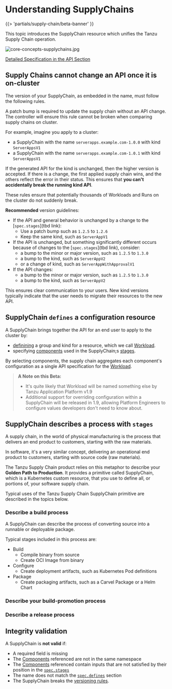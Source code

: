 # Understanding SupplyChains

{{> 'partials/supply-chain/beta-banner' }}

This topic introduces the SupplyChain resource which unifies the Tanzu Supply Chain operation.

![core-concepts-supplychains.jpg](./images/core-concepts-supplychains.jpg)

[Detailed Specification in the API Section](../../reference/api/supplychain.hbs.md)

## <a id="not-change-api"></a> Supply Chains cannot change an API once it is on-cluster

The version of your SupplyChain, as embedded in the name, must follow the following rules.

A patch bump is required to update the supply chain without an API change.
The controller will ensure this rule cannot be broken when comparing supply chains on cluster.

For example, imagine you apply to a cluster:

* a SupplyChain with the name `serverapps.example.com-1.0.0` with kind `ServerAppsV1`
* a SupplyChain with the name `serverapps.example.com-1.0.1` with kind `ServerAppsV1`

If the generated API for the kind is unchanged, then the higher version is accepted.
If there is a change, the first applied supply chain wins, and the others reflect the error in their status.
This ensures that **you can't accidentally break the running kind API**.

These rules ensure that potentially thousands of Workloads and Runs on the cluster do not suddenly break.

**Recommended** version guidelines:

* If the API and general behavior is unchanged by a change to the [`spec.stages`](tbd link):
  * Use a patch bump such as `1.2.5` to `1.2.6`
  * Keep the same kind, such as `ServerAppV1`
* If the API is unchanged, but something significantly different occurs because of changes to the [`spec.stages`](tbd link), consider:
  * a bump to the minor or major version, such as `1.2.5` to `1.3.0`
  * a bump to the kind, such as `ServerAppV2`
  * or a change of kind, such as `ServerAppWithApprovalV1`
* If the API changes:
  * a bump to the minor or major version, such as `1.2.5` to `1.3.0`
  * a bump to the kind, such as `ServerAppV2`

This ensures clear communication to your users. New kind versions typically indicate that the user
needs to migrate their resources to the new API.


## SupplyChain `defines` a configuration resource

A SupplyChain brings together the API for an end user to apply to the cluster by:

* [definining](../../reference/api/supplychain.hbs.md#specdefines) a group and kind for a resource, which we call [Workload].
* specifying [components] used in the SupplyChain;s [stages](../../reference/api/supplychain.hbs.md#specstages).

By selecting components, the supply chain aggregates each component's configuration as a single API specification for the [Workload].

> **A Note on this Beta:**
> 
> * It's quite likely that Workload will be named something else by Tanzu Application Platform v1.9
> * Additional support for overriding configuration within a SupplyChain will be released in 1.9, allowing Platform Engineers to configure values developers don't need to know about.

## SupplyChain describes a process with `stages`

A supply chain, in the world of physical manufacturing is the process that delivers an end product to customers, starting with the raw materials.

In software, it's a very similar concept, delivering an operational end product to customers, starting with source code (raw materials).

The Tanzu Supply Chain product relies on this metaphor to describe your **Golden Path to Production**. 
It provides a primitive called SupplyChain, which is a Kubernetes custom resource, that you use to define all, or portions of, your software supply chain.

Typical uses of the Tanzu Supply Chain SupplyChain primitive are described in the topics below.

### Describe a build process 
A SupplyChain can describe the process of converting source into a runnable or deployable package.

Typical stages included in this process are:
 
* Build
  * Compile binary from source
  * Create OCI Image from binary
* Configure
  * Create deployment artifacts, such as Kubernetes Pod definitions
* Package
  * Create packaging artifacts, such as a Carvel Package or a Helm Chart
 
### Describe your build-promotion process

<!-- Ask <Nick Webb> for a section here -->

### Describe a release process

<!-- tbd -->

## Integrity validation

A SupplyChain is **not valid** if:

* A required field is missing
* The [Components] referenced are not in the same namespace
* The [Components] referenced contain inputs that are not satisfied by their position in the [`spec.stages`](#specstages)
* The name does not match the [`spec.defines`](#specdefines) section
* The SupplyChain breaks the [versioning rules](#supply-chains-cannot-change-an-api-once-it-is-on-cluster).


[Components]: ./components.hbs.md
[Workload]: ./workloads.hbs.md